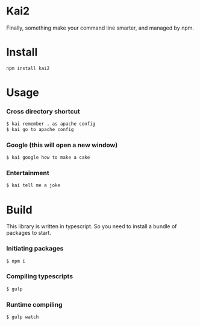 # Kai2

Finally, something make your command line smarter, and managed by npm.

# Install
```bash
npm install kai2
```

# Usage

### Cross directory shortcut
```bash
$ kai remember . as apache config
$ kai go to apache config 
```

### Google (this will open a new window)
```bash
$ kai google how to make a cake
```

### Entertainment
```bash
$ kai tell me a joke
```

# Build

This library is written in typescript. So you need to install a bundle of packages to start.

### Initiating packages
```bash
$ npm i
```

### Compiling typescripts
```bash
$ gulp
```

### Runtime compiling
```bash
$ gulp watch
```